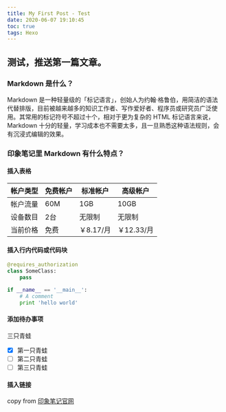 ```yaml
---
title: My First Post - Test
date: 2020-06-07 19:10:45
toc: true
tags: Hexo
---
```


## 测试，推送第一篇文章。 

### Markdown 是什么？

Markdown 是一种轻量级的「标记语言」，创始人为约翰·格鲁伯，用简洁的语法代替排版，目前被越来越多的知识工作者、写作爱好者、程序员或研究员广泛使用。其常用的标记符号不超过十个，相对于更为复杂的 HTML 标记语言来说，Markdown 十分的轻量，学习成本也不需要太多，且一旦熟悉这种语法规则，会有沉浸式编辑的效果。

### 印象笔记里 Markdown 有什么特点？

#### 插入表格

| 帐户类型 | 免费帐户 | 标准帐户 | 高级帐户 |
| --- | --- | --- | --- |
| 帐户流量 | 60M | 1GB | 10GB |
| 设备数目 | 2台 | 无限制 | 无限制 |
| 当前价格 | 免费 | ￥8.17/月 | ￥12.33/月|

#### 插入行内代码或代码块

```python
@requires_authorization
class SomeClass:
    pass

if __name__ == '__main__':
    # A comment
    print 'hello world'
```

#### 添加待办事项

三只青蛙
* [x] 第一只青蛙
* [ ] 第二只青蛙
* [ ] 第三只青蛙

#### 插入链接

copy from [印象笔记官网](https://www.yinxiang.com/)


